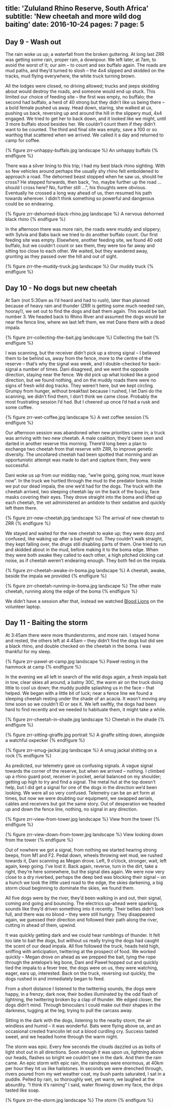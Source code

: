 title: 'Zululand Rhino Reserve, South Africa'
subtitle: 'New cheetah and more wild dog baiting'
date: 2016-10-24
pages: 7
page: 5
---

## Day 9 - Wash out

The rain woke us up; a waterfall from the broken guttering. At long last ZRR was getting some rain, proper rain, a downpour. We left later, at 7am, to avoid the worst of it; our aim – to count and sex buffalo again. The roads are mud paths, and they’d turned to slosh – the 4x4 slipped and skidded on the tracks, mud flying everywhere, the white truck turning brown.

All the lodges were closed, no driving allowed; trucks and jeeps skidding about would destroy the roads, and someone would end up stuck. This limited our choice of feeding site – the first was empty, no buffalo; the second had buffalo, a herd of 40 strong but they didn’t like us being there – a bold female pushed us away. Head down, staring, she walked at us, pushing us back, reversing up and around the hill in the slippery mud, 4x4 engaged. We tried to get her to back down, and it looked like we might, until 3 more buffalo stood besides her. We couldn’t count them if they didn’t want to be counted. The third and final site was empty, save a 100 or so warthog that scattered when we arrived. We called it a day and returned to camp for coffee.

{% figure zrr-unhappy-buffalo.jpg landscape %}
An unhappy buffalo
{% endfigure %}

There was a silver lining to this trip; I had my best black rhino sighting. With so few vehicles around perhaps the usually shy rhino felt emboldened to approach a road. The dehorned beast stopped when he saw us, should he cross? He stepped forwards, then back, “no, maybe further up the road … should I cross here? No, further still …”, his thoughts were obvious. Eventually he crossed a long way ahead of us, then resumed his path towards wherever. I didn’t think something so powerful and dangerous could be so endearing.

{% figure zrr-dehorned-black-rhino.jpg landscape %}
A nervous dehorned black rhino
{% endfigure %}

In the afternoon there was more rain, the roads were muddy and slippery; with Sylvia and Babs back we tried to do another buffalo count. Our first feeding site was empty. Elsewhere, another feeding site, we found 40 odd buffalo, but we couldn’t count or sex them, they were too far away and sitting too close to each other. We waited, but they wandered away, grunting as they passed over the hill and out of sight.

{% figure zrr-the-muddy-truck.jpg landscape %}
Our muddy truck
{% endfigure %}

## Day 10 - No dogs but new cheetah

At 5am (not 5:30am as I’d heard and had to rush), later than planned because of heavy rain and thunder (ZRR is getting some much needed rain, hooray!), we set out to find the dogs and bait them again. This would be bait number 3. We headed back to Rhino River and assumed the dogs would be near the fence line, where we last left them, we met Dane there with a dead impala.

{% figure zrr-collecting-the-bait.jpg landscape %}
Collecting the bait
{% endfigure %}

I was scanning, but the receiver didn’t pick up a strong signal – I believed them to be behind us, away from the fence, more to the centre of the reserve – that’s why the signal was week, and I double-checked for back-signal a number of times. Dani disagreed, and we went the opposite direction, staying near the fence. We did pick up what looked like a good direction, but we found nothing, and on the muddy roads there were no signs of fresh wild dog tracks. They weren’t here, but we kept circling. Grumpy from hunger, without breakfast because I rushed, I let Dani do the scanning, we didn’t find them, I don’t think we came close. Probably the most frustrating session I’d had. But I cheered up once I’d had a rusk and some coffee.

{% figure zrr-wet-coffee.jpg landscape %}
A wet coffee session
{% endfigure %}

Our afternoon session was abandoned when new priorities came in; a truck was arriving with two new cheetah. A male coalition, they’d been seen and darted in another reserve this morning. There’d long been a plan to exchange two cheetah from that reserve with ZRR, to improve genetic diversity. The uncollared cheetah had been spotted that morning and an opportunistic attempt was made to dart and capture them, they were successful.

Dani woke us up from our midday nap, “we’re going, going now, must leave now”.  In the truck we hurtled through the mud to the predator boma. Inside we put our dead impala, the one we’d had for the dogs. The truck with the cheetah arrived, two sleeping cheetah lay on the back of the bucky, face masks covering their eyes. They drove straight into the boma and lifted up each cheetah, the vet administered an antidote to their sedative and quickly left them there.

{% figure zrr-new-cheetah.jpg landscape %}
The arrival of new cheetah to ZRR
{% endfigure %}

We stayed and waited for the new cheetah to wake up; they were dozy and confused, like waking up after a bad night out. They couldn’t walk straight, they kept falling over, the drugs still disabling parts of them. One tried to run and skidded about in the mud, before making it to the boma edge. When they were both awake they called to each other, a high pitched clicking cat noise, as if cheetah weren’t endearing enough. They both fed on the impala.

{% figure zrr-cheetah-awake-in-boma.jpg landscape %}
A cheetah, awake, beside the impala we provided
{% endfigure %}

{% figure zrr-cheetah-running-in-boma.jpg landscape %}
The other male cheetah, running along the edge of the boma
{% endfigure %}

We didn’t have a session after that, instead we watched [Blood Lions](http://www.bloodlions.org/) on the volunteer laptop.

## Day 11 - Baiting the storm

At 3:45am there were more thunderstorms, and more rain. I stayed home and rested, the others left at 4:45am – they didn’t find the dogs but did see a black rhino, and double checked on the cheetah in the boma. I was thankful for my sleep.

{% figure zrr-pawel-at-camp.jpg landscape %}
Paweł resting in the hammock at camp
{% endfigure %}

In the evening we all left in search of the wild dogs again, a fresh impala bait in tow, clear skies all around, a balmy 30C, the warm air on the truck doing little to cool us down; the muddy puddle splashing us in the face – that helped. We began with a little bit of luck; near a fence line we found a sleeping cheetah resting under the shade of an acacia. It wasn’t moving any time soon so we couldn’t ID or sex it. We left swiftly, the dogs had been hard to find recently and we needed to habituate them, it might take a while.

{% figure zrr-cheetah-in-shade.jpg landscape %}
Cheetah in the shade
{% endfigure %}

{% figure zrr-sitting-giraffe.jpg portrait %}
A giraffe sitting down, alongside a watchful oxpecker
{% endfigure %}

{% figure zrr-smug-jackal.jpg landscape %}
A smug jackal shitting on a rock
{% endfigure %}

As predicted, our telemetry gave us confusing signals. A vague signal towards the corner of the reserve, but when we arrived – nothing. I climbed up a rhino guard post, receiver in pocket, aerial balanced on my shoulder; getting up high to try and find a signal. The metal hut at the top doesn’t help, but I did get a signal for one of the dogs in the direction we’d been looking. We were all so very confused. Telemetry can be an art form at times, but now we were doubting our equipment, we swapped aerials, cables and receivers but got the same story. Out of desperation we headed up and down the fence line, nothing, no signal in any direction.

{% figure zrr-view-from-tower.jpg landscape %}
View from the tower
{% endfigure %}

{% figure zrr-view-down-from-tower.jpg landscape %}
View looking down from the tower
{% endfigure %}

Out of nowhere we got a signal, from nothing we started hearing strong beeps, from M1 and F2. Pedal down, wheels throwing wet mud, we rushed towards it, Dani scanning as Megan drove. Left, 9 o’clock, stronger, wait, left again, keep going. I’ve lost it. Back again, reverse, turn in the dirt, take a right, they’re here somewhere, but the signal dies again. We were now very close to a dry riverbed, perhaps the deep bed was blocking their signal – on a hunch we took the little used road to the edge, the skies darkening, a big storm cloud beginning to dominate the skies, we found them.

All five dogs were by the river, they’d been walking in and out, their signal, coming and going and bouncing. The electrics up-ahead were sparking, sounds like they’d driven something into it recently. Their bellies didn’t look full, and there was no blood – they were still hungry. They disappeared again, we guessed their direction and followed their path along the river, cutting in ahead of them, upwind.

It was quickly getting dark and we could hear rumblings of thunder. It felt too late to bait the dogs, but without us really trying the dogs had caught the scent of our dead impala. All five followed the truck, heads held high, sniffing with anticipation, twittering at the prospect of food. We worked quickly – Megan drove on ahead as we prepped the bait, tying the rope through the antelope’s leg bone, Dani and Paweł hopped out and quickly tied the impala to a fever tree, the dogs were on us, they were watching, eager, ears up, interested. Back on the truck, reversing out quickly, the dogs rushed in and immediately began to feed.

From a short distance I listened to the twittering sounds, the dogs were happy, in a frenzy; dark now, their bodies illuminated by the odd flash of lightning, the twittering broken by a clap of thunder. We edged closer, the dogs didn’t mind. Through binoculars I could make out their shapes in the darkness, tugging at the leg, trying to pull the carcass away.

Sitting in the dark with the dogs, listening to the nearby storm, the air windless and humid – it was wonderful. Bats were flying above us, and an occasional crested francolin let out a blood curdling cry. Success tasted sweet, and we headed home through the warm night.

The storm was epic. Every few seconds the clouds dazzled us as bolts of light shot out in all directions. Soon enough it was upon us, lightning above our heads, flashes so bright we couldn’t see in the dark. And then the rain came. An epic storm with epic rain, the raindrops were enormous, at 40km per hour they hit us like hailstones. In seconds we were drenched through, rivers poured from my wet weather coat, my bush pants saturated, I sat in a puddle. Pelted by rain, so thoroughly wet, yet warm, we laughed at the absurdity. “I think it’s raining” I said, water flowing down my face, the drips tasted like soap.

{% figure zrr-the-storm.jpg landscape %}
The storm
{% endfigure %}
